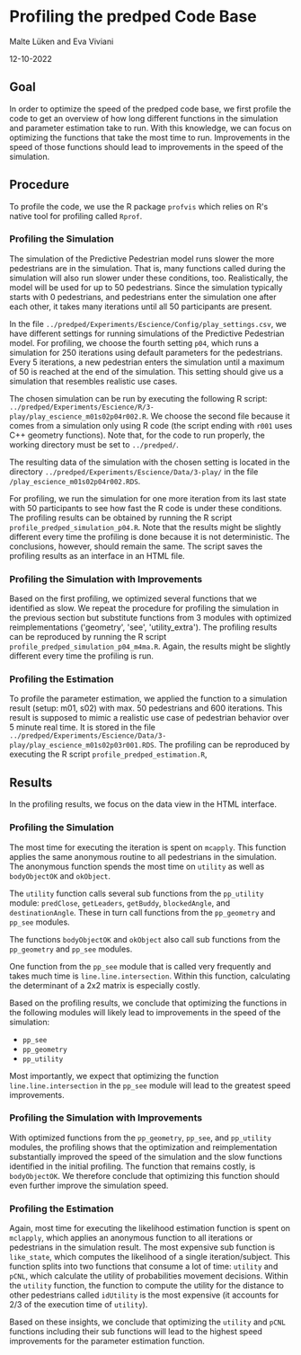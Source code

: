 # Profiling the predped Code Base

Malte Lüken and Eva Viviani

12-10-2022

## Goal
In order to optimize the speed of the predped code base, we first profile the code to get an overview of how long different 
functions in the simulation and parameter estimation take to run. With this knowledge, we can focus on
optimizing the functions that take the most time to run. Improvements in the speed of those functions should lead to improvements in the
speed of the simulation.

## Procedure
To profile the code, we use the R package `profvis` which relies on R's native
tool for profiling called `Rprof`.

### Profiling the Simulation
The simulation of the Predictive Pedestrian model runs slower the more 
pedestrians are in the simulation. That is, 
many functions called during the simulation will also run slower under these 
conditions, too. Realistically, the model will be used for up to 50 
pedestrians. Since the simulation typically starts with 0 pedestrians, and
pedestrians enter the simulation one after each other, it takes
many iterations until all 50 participants are present.

In the file `../predped/Experiments/Escience/Config/play_settings.csv`, we have 
different settings for running simulations of the Predictive Pedestrian model. 
For profiling, we choose the fourth setting `p04`, which runs a simulation for
250 iterations using default parameters for the pedestrians. Every 5 iterations,
a new pedestrian enters the simulation until a maximum of 50 is reached at the
end of the simulation. This setting should give us a simulation that resembles 
realistic use cases.

The chosen simulation can be run by executing the following R script: 
`../predped/Experiments/Escience/R/3-play/play_escience_m01s02p04r002.R`. We 
choose the second file because it comes from a simulation only using R code 
(the script ending with `r001` uses C++ geometry functions). Note that, 
for the code to run properly, the working directory must be set to `../predped/`. 

The resulting data of the simulation with the chosen setting is located in the
directory `../predped/Experiments/Escience/Data/3-play/` in the file 
`/play_escience_m01s02p04r002.RDS`.

For profiling, we run the simulation for one more iteration from its last state
with 50 participants to see how fast the R code is under these conditions. The
profiling results can be obtained by running the R script 
`profile_predped_simulation_p04.R`. Note that the results might be 
slightly different every time the profiling is done because it is not 
deterministic. The conclusions, however, should remain the same. The script 
saves the profiling results as an interface in an HTML file.

### Profiling the Simulation with Improvements
Based on the first profiling, we optimized several functions that we identified as slow. We repeat the procedure for profiling the simulation in the previous section but substitute functions from 3 modules with optimized reimplementations ('geometry', 'see', 'utility_extra'). The profiling results can be reproduced by running the R script `profile_predped_simulation_p04_m4ma.R`. Again, the results might be slightly different every time the profiling is run.

### Profiling the Estimation
To profile the parameter estimation, we applied the function to a simulation result (setup: m01, s02) with max. 50 pedestrians and 600 iterations. This result is supposed to mimic a realistic use case of pedestrian behavior over 5 minute real time. It is stored in the file `../predped/Experiments/Escience/Data/3-play/play_escience_m01s02p03r001.RDS`. The profiling can be reproduced by executing the R script `profile_predped_estimation.R`,

## Results
In the profiling results, we focus on the data view in the HTML interface.

### Profiling the Simulation
The most time for executing the iteration is spent on `mcapply`. This function applies the
same anonymous routine to all pedestrians in the simulation. The anonymous 
function spends the most time on `utility` as well as `bodyObjectOK` and
`okObject`.

The `utility` function calls several sub functions from the `pp_utility` module:
`predClose`, `getLeaders`, `getBuddy`, `blockedAngle`, and `destinationAngle`. 
These in turn call functions from the `pp_geometry` and `pp_see` modules.

The functions `bodyObjectOK` and `okObject` also call sub functions from the
`pp_geometry` and `pp_see` modules.

One function from the `pp_see` module that is called very frequently and takes
much time is `line.line.intersection`. Within this function, calculating the
determinant of a 2x2 matrix is especially costly.

Based on the profiling results, we conclude that optimizing the functions in the following
modules will likely lead to improvements in the speed of the simulation:

- `pp_see`
- `pp_geometry`
- `pp_utility`

Most importantly, we expect that optimizing the function `line.line.intersection` in the `pp_see` module will lead to the greatest speed improvements.

### Profiling the Simulation with Improvements
With optimized functions from the `pp_geometry`, `pp_see`, and `pp_utility` modules, the profiling shows that the optimization and reimplementation substantially improved the speed of the simulation and the slow functions identified in the initial profiling. The function that remains costly, is `bodyObjectOK`. We therefore conclude that optimizing this function should even further improve the simulation speed.

### Profiling the Estimation
Again, most time for executing the likelihood estimation function is spent on `mclapply`, which applies an anonymous function to all iterations or pedestrians in the simulation result. The most expensive sub function is `like_state`, which computes the likelihood of a single iteration/subject. This function splits into two functions that consume a lot of time: `utility` and `pCNL`, which calculate the utility of probabilities movement decisions. Within the `utility` function, the function to compute the utility for the distance to other pedestrians called `idUtility` is the most expensive (it accounts for 2/3 of the execution time of `utility`).

Based on these insights, we conclude that optimizing the `utility` and `pCNL` functions including their sub functions will lead to the highest speed improvements for the parameter estimation function.


